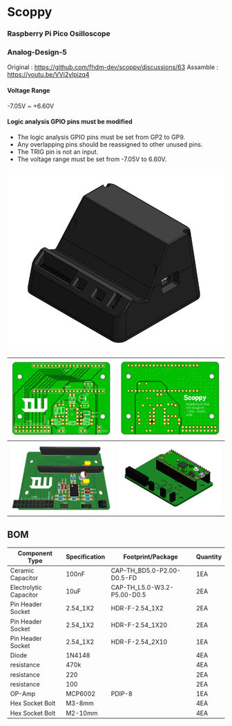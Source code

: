 # Scoppy
### Raspberry Pi Pico Osilloscope
### Analog-Design-5
Original : https://github.com/fhdm-dev/scoppy/discussions/63
Assamble : https://youtu.be/VVi2ylpizq4

#### Voltage Range
-7.05V ~ +6.60V

#### Logic analysis GPIO pins must be modified
- The logic analysis GPIO pins must be set from GP2 to GP9.
- Any overlapping pins should be reassigned to other unused pins.
- The TRIG pin is not an input.
- The voltage range must be set from -7.05V to 6.60V.

![Case](Image/Case.PNG)


|![PCB_2d](Image/PCB_2D.PNG)|![PCB_2d_2](Image/PCB_2D_2.PNG)|
|---|---|
|![PCB_3D](Image/PCB_3D.PNG)|![PCB_CAD](Image/PCB_CAD.PNG)|


## BOM
|Component Type|Specification|Footprint/Package|Quantity|
|---|---|---|---|
|Ceramic Capacitor|100nF|CAP-TH_BD5.0-P2.00-D0.5-FD|1EA|
|Electrolytic Capacitor|10uF|CAP-TH_L5.0-W3.2-P5.00-D0.5|2EA|
|Pin Header Socket|2.54_1X2|HDR-F-2.54_1X2|2EA|
|Pin Header Socket|2.54_1X2|HDR-F-2.54_1X20|2EA|
|Pin Header Socket|2.54_1X2|HDR-F-2.54_2X10|1EA|
|Diode|1N4148| |4EA
|resistance|470k| |4EA|
|resistance|220| |2EA|
|resistance|100| |2EA|
|OP-Amp|MCP6002|PDIP-8|1EA|
|Hex Socket Bolt|M3-8mm| |4EA|
|Hex Socket Bolt|M2-10mm| |4EA|

